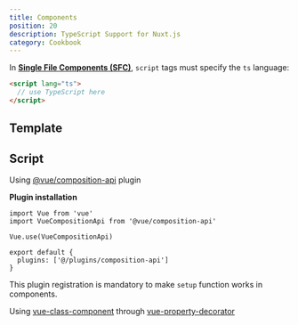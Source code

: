 ```yaml
---
title: Components
position: 20
description: TypeScript Support for Nuxt.js
category: Cookbook
---
```


In [**Single File Components (SFC)**](https://vuejs.org/v2/guide/single-file-components.html), `script` tags must specify the `ts` language:
```html
<script lang="ts">
  // use TypeScript here
</script>
```

## Template

<inject-code query="shared/components/template.html"></inject-code>

## Script


<tabs :options="{ useUrlFragment: false }">
  <tab name="Options API">  
  <inject-code query="shared/components/script.options-api.ts"></inject-code>
  </tab>
  <tab name="Composition API">

Using [@vue/composition-api](https://github.com/vuejs/composition-api) plugin

<alert type="info">

**Plugin installation**

```js{}[plugins/composition-api.js]
import Vue from 'vue'
import VueCompositionApi from '@vue/composition-api'

Vue.use(VueCompositionApi)
```

```js{}[nuxt.config.js]
export default {
  plugins: ['@/plugins/composition-api']
}
```

This plugin registration is mandatory to make `setup` function works in components.


</alert>

  <inject-code query="shared/components/script.composition-api.ts"></inject-code>

  </tab>
  <tab name="Class API">  

Using [vue-class-component](https://github.com/vuejs/vue-class-component) through [vue-property-decorator](https://github.com/kaorun343/vue-property-decorator)

<inject-code query="shared/components/script.class-api.ts"></inject-code>

  </tab>
</tabs>
